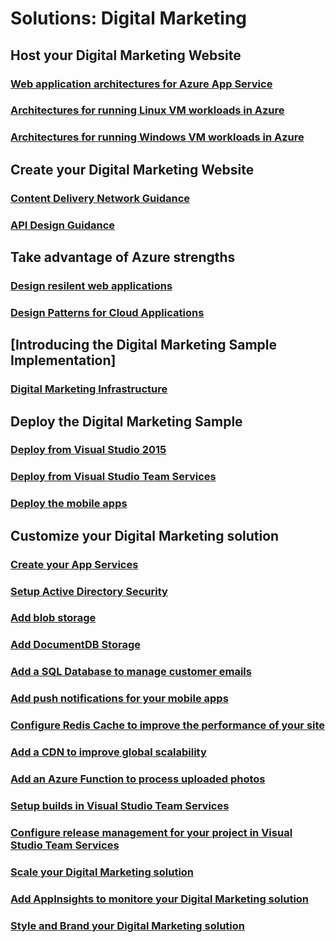 # Solutions: Digital Marketing
## Host your Digital Marketing Website
### [Web application architectures for Azure App Service](/azure/architecture/app-service/basic-web-app?toc=/azure/solutions/digital-marketing/toc.json)
### [Architectures for running Linux VM workloads in Azure](/azure/architecture/virtual-machines-linux/index?toc=/azure/solutions/digital-marketing/toc.json)
### [Architectures for running Windows VM workloads in Azure](/azure/architecture/virtual-machines-windows/index?toc=/azure/solutions/digital-marketing/toc.json)
## Create your Digital Marketing Website
### [Content Delivery Network Guidance](/azure/guidance/best-practices/cdn?toc=/azure/solutions/digital-marketing/toc.json)
### [API Design Guidance](/azure/guidance/best-practices/api-design?toc=/azure/solutions/digital-marketing/toc.json)
## Take advantage of Azure strengths
### [Design resilent web applications](/azure/guidance/resiliency?toc=/azure/solutions/digital-marketing/toc.json)
### [Design Patterns for Cloud Applications](/azure/design-patterns?toc=/azure/solutions/digital-marketing/toc.json)
## [Introducing the Digital Marketing Sample Implementation]
### [Digital Marketing Infrastructure](solution-architecture-landing-Page.md)
## Deploy the Digital Marketing Sample
### [Deploy from Visual Studio 2015](ReadMeVS2015.md)
### [Deploy from Visual Studio Team Services](ReadMeVsts.md)
### [Deploy the mobile apps](ReadMeXamarin.md)
## Customize your Digital Marketing solution
### [Create your App Services](labs/Lab01-ArmAndAppService.md)
### [Setup Active Directory Security](labs/Lab02-Security.md)
### [Add blob storage](labs/Lab03-AzureStorage.md)
### [Add DocumentDB Storage](labs/Lab04-DocumentDB.md)
### [Add a SQL Database to manage customer emails](labs/Lab05-SqlServer.md)
### [Add push notifications for your mobile apps](labs/Lab07-NotificationHubs.md)
### [Configure Redis Cache to improve the performance of your site](labs/Lab08-RedisCache.md)
### [Add a CDN to improve global scalability](labs/Lab09-CDN.md)
### [Add an Azure Function to process uploaded photos](labs/Lab10-AzureFunctions.md)
### [Setup builds in Visual Studio Team Services](labs/Lab11-VSTS-TeamBuild.md)
### [Configure release management for your project in Visual Studio Team Services](labs/Lab12-VSTS-ReleaseManagement.md)
### [Scale your Digital Marketing solution](labs/Lab13-ScalingAndAvailability.md)
### [Add AppInsights to monitore your Digital Marketing solution](labs/Lab14-AppInsights.md)
### [Style and Brand your Digital Marketing solution](labs/Lab15-StylingBranding.md)
